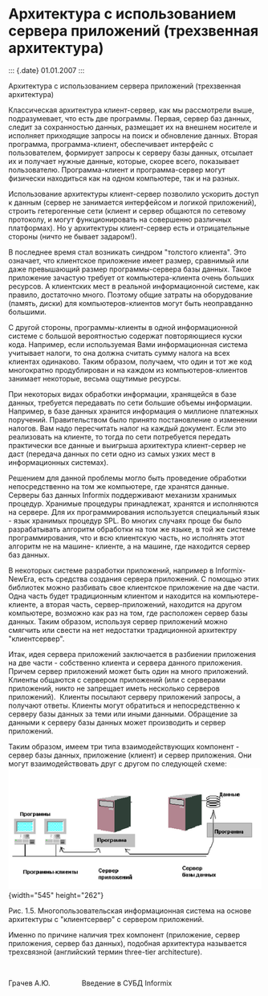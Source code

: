 Архитектура с использованием сервера приложений (трехзвенная архитектура)
=========================================================================

::: {.date}
01.01.2007
:::

Архитектура с использованием сервера приложений (трехзвенная
архитектура)

Классическая архитектура клиент-сервер, как мы рассмотрели выше,
подразумевает, что есть две программы. Первая, сервер баз данных, следит
за сохранностью данных, размещает их на внешнем носителе и исполняет
приходящие запросы на поиск и обновление данных. Вторая программа,
программа-клиент, обеспечивает интерфейс с пользователем, формирует
запросы к серверу базы данных, отсылает их и получает нужные данные,
которые, скорее всего, показывает пользователю. Программа-клиент и
программа-сервер могут физически находиться как на одном компьютере, так
и на разных.

Использование архитектуры клиент-сервер позволило ускорить доступ к
данным (сервер не занимается интерфейсом и логикой приложений), строить
гетерогенные сети (клиент и сервер общаются по сетевому протоколу, и
могут функционировать на совершенно различных платформах). Но у
архитектуры клиент-сервер есть и отрицательные стороны (ничто не бывает
задаром!).

В последнее время стал возникать синдром \"толстого клиента\". Это
означает, что клиентское приложение имеет размер, сравнимый или даже
превышающий размер программы-сервера базы данных. Такое приложение
зачастую требует от компьютера-клиента очень больших ресурсов. А
клиентских мест в реальной информационной системе, как правило,
достаточно много. Поэтому общие затраты на оборудование (память, диски)
для компьютеров-клиентов могут быть неоправданно большими.

С другой стороны, программы-клиенты в одной информационной системе с
большой вероятностью содержат повторяющиеся куски кода. Например, если
используемая Вами информационная система учитывает налоги, то она должна
считать сумму налога на всех клиентах одинаково. Таким образом,
получаем, что один и тот же код многократно продублирован и на каждом из
компьютеров-клиентов занимает некоторые, весьма ощутимые ресурсы.

При некоторых видах обработки информации, хранящейся в базе данных,
требуется передавать по сети большие объемы информации. Например, в базе
данных хранится информация о миллионе платежных поручений.
Правительством было принято постановление о изменении налогов. Вам надо
пересчитать налог на каждый документ. Если это реализовать на клиенте,
то тогда по сети потребуется передать практически все данные и выигрыша
архитектура клиент-сервер не даст (передача данных по сети одно из самых
узких мест в информационных системах).

Решением для данной проблемы могло быть проведение обработки
непосредственно на том же компьютере, где хранятся данные. Серверы баз
данных Informix поддерживают механизм хранимых процедур. Хранимые
процедуры принадлежат, хранятся и исполняются на сервере. Для их
программирования используется специальный язык - язык хранимых процедур
SPL. Во многих случаях проще бы было разрабатывать алгоритм обработки на
том же языке, в той же системе программирования, что и всю клиентскую
часть, но исполнять этот алгоритм не на машине- клиенте, а на машине,
где находится сервер баз данных.

В некоторых системе разработки приложений, например в Informix-NewEra,
есть средства создания сервера приложений. С помощью этих библиотек
можно разбивать свое клиентское приложение на две части. Одна часть
будет традиционным клиентом и находится на компьютере-клиенте, а вторая
часть, сервер-приложений, находится на другом компьютере, возможно как
раз на том, где расположен сервер базы данных. Таким образом, используя
сервер приложений можно смягчить или свести на нет недостатки
традиционной архитектру "клиентсервер".

Итак, идея сервера приложений заключается в разбиении приложения на две
части - собственно клиента и сервера данного приложения. Причем сервер
приложений может быть один на много приложений. Клиенты общаются с
сервером приложений (или с серверами приложений, никто не запрещает
иметь несколько серверов приложений).  Клиенты посылают серверу
приложений запросы, а получают ответы. Клиенты могут обратиться и
непосредственно к серверу базы данных за теми или иными данными.
Обращение за данными к серверу базы данных может производить и сервер
приложений.

Таким образом, имеем три типа взаимодействующих компонент - сервер базы
данных, приложение (клиент) и сервер приложения. Они могут
взаимодействовать друг с другом по следующей
схеме:![](/pic/embim1708.png){width="545" height="262"}

Рис. 1.5. Многопользовательская информационная система на основе
архитектуры c "клиентсервер" с сервером приложений.

Именно по причине наличия трех компонент (приложение, сервер приложения,
сервер баз данных), подобная архитектура называется трехсвязной
(английский термин three-tier architecture).

 

Грачев А.Ю.                Введение в СУБД Informix
